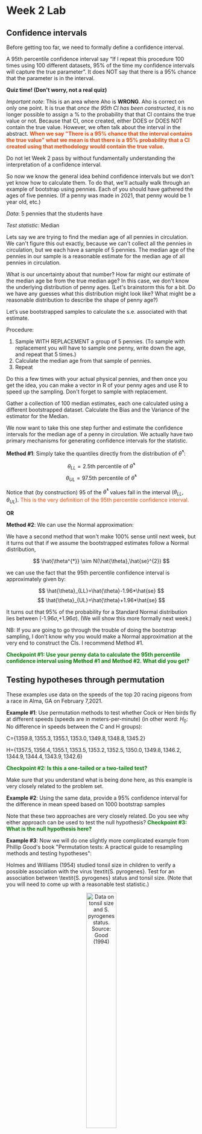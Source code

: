 Week 2 Lab
=============

Confidence intervals
-----------------------

Before getting too far, we need to formally define a confidence interval. 

A 95th percentile confidence interval say “If I repeat this procedure 100 times using 100 different datasets, 95% of the time my confidence intervals will capture the true parameter”. It does NOT say that there is a 95% chance that the parameter is in the interval.

**Quiz time! (Don't worry, not a real quiz)**

*Important note*: This is an area where Aho is **WRONG**. Aho is correct on only one point. It is true that *once the 95th CI has been constructed*, it is no longer possible to assign a $\%$ to the probability that that CI contains the true value or not. Because that CI, once created, either DOES or DOES NOT contain the true value. However, we often talk about the interval in the abstract. **<span style="color: orangered;">When we say "There is a 95$\%$ chance that the interval contains the true value" what we mean is that there is a 95$\%$ probability that a CI created using that methodology would contain the true value.</span>**

Do not let Week 2 pass by without fundamentally understanding the interpretation of a confidence interval. 

So now we know the general idea behind confidence intervals but we don't yet know how to calculate them. To do that, we'll actually walk through an example of bootstrap using pennies. Each of you should have gathered the ages of five pennies. (If a penny was made in 2021, that penny would be 1 year old, etc.)

*Data*: 5 pennies that the students have

*Test statistic*: Median

Lets say we are trying to find the median age of all pennies in circulation. We can't figure this out exactly, because we can't collect all the pennies in circulation, but we each have a sample of 5 pennies. The median age of the pennies in our sample is a reasonable estimate for the median age of all pennies in circulation. 

What is our uncertainty about that number? How far might our estimate of the median age be from the true median age? In this case, we don't know the underlying distribution of penny ages. (Let's brainstorm this for a bit. Do we have any guesses what this distribution might look like? What might be a reasonable distribution to describe the shape of penny age?) 

Let’s use bootstrapped samples to calculate the s.e. associated with that estimate.

Procedure: 
1. Sample WITH REPLACEMENT a group of 5 pennies. (To sample with replacement you will have to sample one penny, write down the age, and repeat that 5 times.)
2. Calculate the median age from that sample of pennies.
3. Repeat

Do this a few times with your actual physical pennies, and then once you get the idea, you can make a vector in R of your penny ages and use R to speed up the sampling. Don't forget to sample with replacement.

Gather a collection of 100 median estimates, each one calculated using a different bootstrapped dataset. Calculate the Bias and the Variance of the estimator for the Median.

We now want to take this one step further and estimate the confidence intervals for the median age of a penny in circulation. We actually have two primary mechanisms for generating confidence intervals for the statistic.

**Method #1**: Simply take the quantiles directly from the distribution of $\hat{\theta}^{*}$:

$$
\theta_{LL} = \mbox{2.5th percentile of } \hat{\theta}^{*}
$$
$$
\theta_{UL} = \mbox{97.5th percentile of } \hat{\theta}^{*}
$$

Notice that (by construction) 95$%$ of the $\hat{\theta}^{*}$ values fall in the interval $(\theta_{LL},\theta_{UL})$. <span style="color: orangered;">This is the very definition of the 95th percentile confidence interval.</span>

**OR** 

**Method #2**: We can use the Normal approximation:

We have a second method that won't make 100\% sense until next week, but it turns out that if we assume the bootstrapped estimates follow a Normal distribution, 

$$
\hat{\theta^{*}} \sim N(\hat{\theta},\hat{se}^{2})
$$

we can use the fact that the 95th percentile confidence interval is approximately given by:

$$
\hat{\theta}_{LL}=\hat{\theta}-1.96*\hat{se}
$$
$$
\hat{\theta}_{UL}=\hat{\theta}+1.96*\hat{se}
$$

It turns out that 95$\%$ of the probability for a Standard Normal distribution lies between (-1.96$\sigma$,+1.96$\sigma$). (We will show this more formally next week.) 

NB: If you are going to go through the trouble of doing the bootstrap sampling, I don’t know why you would make a Normal approximation at the very end to construct the CIs. I recommend Method #1.

**<span style="color: green;">Checkpoint #1: Use your penny data to calculate the 95th percentile confidence interval using Method #1 and Method #2. What did you get?</span>**

Testing hypotheses through permutation
------------------------------------

These examples use data on the speeds of the top 20 racing pigeons from a race in Alma, GA on February 7,2021. 

**Example #1**: Use permutation methods to test whether Cock or Hen birds fly at different speeds (speeds are in meters-per-minute) (in other word: $H_{0}$: No difference in speeds between the C and H groups):

C=$\{1359.8,1355.3,1355.1,1353.0,1349.8,1348.8,1345.2\}$

H=$\{1357.5,1356.4,1355.1,1353.5,1353.2,1352.5,1350.0,1349.8,1346.2,1344.9,1344.4,1343.9,1342.6\}$

**<span style="color: green;">Checkpoint #2: Is this a one-tailed or a two-tailed test?</span>**

Make sure that you understand what is being done here, as this example is very closely related to the problem set.


**Example #2**: Using the same data, provide a 95% confidence interval for the difference in mean speed based on 1000 bootstrap samples

Note that these two approaches are very closely related. Do you see why either approach can be used to test the null hypothesis? **<span style="color: green;">Checkpoint #3: What is the null hypothesis here?</span>**

**Example #3**: Now we will do one slightly more complicated example from Phillip Good's book "Permutation tests: A practical guide to resampling methods and testing hypotheses":

Holmes and Williams (1954) studied tonsil size in children to verify a possible association with the virus \textit{S. pyrogenes}. Test for an association between \textit{S. pyrogenes} status and tonsil size. (Note that you will need to come up with a reasonable test statistic.)

<div class="figure" style="text-align: center">
<img src="Table2categories.png" alt="Data on tonsil size and S. pyrogenes status. Source: Good (1994)" width="40%" />
<p class="caption">(\#fig:unnamed-chunk-1)Data on tonsil size and S. pyrogenes status. Source: Good (1994)</p>
</div>

Now lets consider the full dataset, where tonsil size is divided into three categories. How would we do the test now? **<span style="color: green;">Checkpoint #4: What is the new test statistic? (There are many options.)</span>** What 'labels' do you permute?

<div class="figure" style="text-align: center">
<img src="Table3categories.png" alt="Fill dataset on tonsil size and S. pyrogenes status. Source: Good (1994)" width="50%" />
<p class="caption">(\#fig:unnamed-chunk-2)Fill dataset on tonsil size and S. pyrogenes status. Source: Good (1994)</p>
</div>

Basics of bootstrap and jackknife
------------------------------------

To get started with bootstrap and jackknife techniques, we start by working through a very simple example. First we simulate some data


```r
x<-seq(0,9,by=1)
```

This will constutute our "data". Let's print the result of sampling with replacement to get a sense for it...


```r
table(sample(x,size=length(x),replace=T))
```

```
## 
## 0 3 4 6 8 9 
## 2 1 2 2 2 1
```

Now we will write a little script to take bootstrap samples and calculate the means of each of these bootstrap samples


```r
xmeans<-vector(length=1000)
for (i in 1:1000)
  {
  xmeans[i]<-mean(sample(x,replace=T))
  }
```

The actual number of bootstrapped samples is arbitrary *at this point* but there are ways of characterizing the precision of the bootstrap (jackknife-after-bootstrap) which might inform the number of bootstrap samples needed. *In practice*, people tend to pick some arbitrary but large number of bootstrap samples because computers are so fast that it is often easy to draw far more samples than are actually needed. When calculation of the statistic is slow (as might be the case if you are using the samples to construct a phylogeny, for example), then you would need to be more concerned with the number of bootstrap samples. 

First, lets just look at a histogram of the bootstrapped means and plot the actual sample mean on the histogram for comparison



```r
hist(xmeans,breaks=30,col="pink")
abline(v=mean(x),lwd=2)
```

<img src="Week-2-lab_files/figure-html/unnamed-chunk-6-1.png" width="672" />

Calculating bias and standard error
-----------------------------------

From these we can calculate the bias and standard deviation for the mean (which is the "statistic"):

$$
\widehat{Bias_{boot}} = \left(\frac{1}{k}\sum^{k}_{i=1}\theta^{*}_{i}\right)-\hat{\theta}
$$


```r
bias.boot<-mean(xmeans)-mean(x)
bias.boot
```

```
## [1] -0.0307
```

```r
hist(xmeans,breaks=30,col="pink")
abline(v=mean(x),lwd=5,col="black")
abline(v=mean(xmeans),lwd=2,col="yellow")
```

<img src="Week-2-lab_files/figure-html/unnamed-chunk-7-1.png" width="672" />

$$
\widehat{s.e._{boot}} = \sqrt{\frac{1}{k-1}\sum^{k}_{i=1}(\theta^{*}_{i}-\bar{\theta^{*}})^{2}}
$$


```r
se.boot<-sd(xmeans)
```

We can find the confidence intervals in two ways:

Method #1: Assume the bootstrap statistics are normally distributed


```r
LL.boot<-mean(xmeans)-1.96*se.boot #where did 1.96 come from?
UL.boot<-mean(xmeans)+1.96*se.boot
LL.boot
```

```
## [1] 2.642883
```

```r
UL.boot
```

```
## [1] 6.295717
```

Method #2: Simply take the quantiles of the bootstrap statistics


```r
quantile(xmeans,c(0.025,0.975))
```

```
##  2.5% 97.5% 
##   2.7   6.2
```

Let's compare this to what we would have gotten if we had used normal distribution theory. First we have to calculate the standard error:


```r
se.normal<-sqrt(var(x)/length(x))
LL.normal<-mean(x)-qt(0.975,length(x)-1)*se.normal
UL.normal<-mean(x)+qt(0.975,length(x)-1)*se.normal
LL.normal
```

```
## [1] 2.334149
```

```r
UL.normal
```

```
## [1] 6.665851
```

In this case, the confidence intervals we got from the normal distribution theory are too wide.

**<span style="color: green;">Checkpoint #6: Does it make sense why the normal distribution theory intervals are too wide?</span>** Because the original were were uniformly distributed, the data has higher variance than would be expected and therefore the standard error is higher than would be expected.

There are two packages that provide functions for bootstrapping, 'boot' and 'boostrap'. We will start by using the 'bootstrap' package, which was originally designed for Efron and Tibshirani's monograph on the bootstrap. 

To test the main functionality of the 'bootstrap' package, we will use the data we already have. The 'bootstrap' function requires the input of a user-defined function to calculate the statistic of interest. Here I will write a function that calculates the mean of the input values.


```r
library(bootstrap)
theta<-function(x)
  {
    mean(x)
  }
results<-bootstrap(x=x,nboot=1000,theta=theta)
results
```

```
## $thetastar
##    [1] 4.9 4.4 3.4 6.2 2.3 4.3 3.8 5.0 5.7 5.3 6.7 4.3 3.8 4.5 6.0 3.4 4.9 3.9
##   [19] 4.8 4.0 4.3 3.1 3.4 4.5 5.1 4.4 3.4 4.0 3.7 5.4 3.3 3.1 4.9 5.4 4.6 3.4
##   [37] 5.3 5.1 3.1 3.4 4.2 4.7 4.6 3.7 5.5 4.2 4.8 4.0 4.8 4.5 3.7 5.3 5.0 5.1
##   [55] 3.9 4.5 3.2 3.7 5.1 2.8 5.2 4.6 3.7 3.6 6.0 4.8 4.3 3.7 3.4 5.0 5.1 5.1
##   [73] 5.1 2.9 5.4 4.9 3.5 6.3 4.3 4.1 3.9 4.3 3.8 3.4 4.8 5.6 5.9 6.2 5.2 4.5
##   [91] 3.3 3.4 4.9 4.9 4.5 5.1 4.0 3.0 3.9 4.8 5.8 4.3 3.6 4.0 3.7 4.9 5.2 5.9
##  [109] 4.3 3.1 5.1 4.1 4.8 4.1 3.9 5.0 5.2 4.1 5.6 5.2 4.4 5.0 4.3 5.1 3.4 4.1
##  [127] 4.5 2.8 4.9 3.6 3.2 4.8 4.4 4.3 5.1 4.0 4.8 3.2 5.4 3.6 5.2 6.1 4.2 4.2
##  [145] 5.2 3.4 3.4 3.7 3.8 3.9 3.6 2.4 4.1 3.4 5.6 5.0 3.8 3.3 3.7 3.8 4.5 3.4
##  [163] 3.7 5.3 4.2 5.5 6.8 4.5 5.4 4.4 5.1 3.6 5.6 5.3 4.6 5.6 4.8 2.9 4.8 4.4
##  [181] 3.8 5.2 4.5 4.4 5.7 4.0 5.2 3.4 4.4 5.6 3.1 4.8 5.8 5.2 4.5 4.4 3.5 3.5
##  [199] 4.2 5.1 4.7 4.9 4.7 4.9 3.3 4.3 4.0 3.3 5.2 3.6 4.8 4.0 4.3 5.9 3.3 4.5
##  [217] 3.2 4.4 4.6 4.0 5.2 4.0 5.0 4.4 2.2 3.4 5.5 3.7 4.7 5.5 3.5 4.0 3.7 4.4
##  [235] 2.6 4.1 4.2 4.1 4.4 5.0 4.1 4.0 5.2 5.0 5.9 4.5 4.2 3.8 5.3 5.0 4.4 4.8
##  [253] 5.8 5.9 3.6 4.4 3.5 4.2 4.4 5.7 5.8 5.7 5.9 4.1 3.6 4.7 5.9 4.9 6.4 5.2
##  [271] 4.0 4.7 5.7 5.2 3.6 4.5 3.1 3.9 3.7 4.5 4.7 4.3 4.7 5.8 3.7 4.3 4.9 4.0
##  [289] 3.3 3.5 4.5 2.7 4.7 4.9 2.4 4.5 6.4 5.4 3.1 6.0 5.0 3.9 4.9 5.4 4.2 6.4
##  [307] 3.6 4.5 4.1 4.8 4.9 3.8 5.3 4.7 4.4 4.1 4.9 5.8 3.8 6.1 4.5 3.3 4.4 5.4
##  [325] 4.6 4.8 5.4 5.4 3.2 4.4 5.9 3.8 4.7 5.1 4.6 3.9 3.7 5.1 4.8 3.8 6.4 4.4
##  [343] 3.7 4.7 4.4 3.8 4.6 4.4 3.8 5.2 5.4 4.9 4.6 6.5 4.6 3.4 5.2 4.8 3.3 3.0
##  [361] 5.3 4.3 2.9 3.5 4.6 5.5 4.2 4.4 5.0 5.0 4.0 5.6 4.6 5.7 4.9 4.0 6.4 5.1
##  [379] 3.8 5.5 4.9 6.6 3.9 6.1 3.6 3.8 4.0 4.2 4.3 4.0 5.1 5.0 4.2 3.2 4.2 4.8
##  [397] 3.5 5.6 3.6 4.3 3.3 5.3 3.7 6.4 4.6 2.9 5.3 3.4 3.7 5.2 4.0 5.5 5.5 3.6
##  [415] 5.6 4.8 4.2 4.9 4.3 5.2 5.3 5.4 4.4 2.6 4.2 4.1 4.0 4.8 4.6 5.0 4.7 5.5
##  [433] 3.8 3.8 3.6 5.9 4.2 3.3 3.0 5.4 2.6 4.1 6.0 5.2 2.8 2.6 5.8 5.3 5.2 4.9
##  [451] 3.6 3.1 4.0 3.3 5.4 5.8 3.4 5.0 4.6 4.8 4.3 5.6 5.4 4.5 3.6 4.0 3.3 3.7
##  [469] 4.0 5.3 4.0 5.2 5.5 3.5 4.2 3.5 5.7 5.0 5.5 3.5 5.3 4.0 4.3 3.9 5.3 4.1
##  [487] 4.8 3.3 5.2 4.8 4.4 4.3 4.9 5.2 5.2 3.9 5.0 4.9 4.5 2.0 4.4 5.6 4.5 4.8
##  [505] 5.4 4.1 5.2 4.8 4.4 3.7 4.0 6.1 5.1 4.6 4.8 3.7 4.4 4.8 4.6 4.2 4.5 2.9
##  [523] 4.2 5.3 4.2 3.8 3.6 5.0 3.1 5.6 6.9 4.3 4.8 4.1 4.3 4.1 2.9 3.0 5.8 5.9
##  [541] 5.4 5.9 5.8 3.0 5.5 3.8 6.2 6.0 5.5 5.4 3.3 4.3 4.5 3.7 3.5 4.6 5.2 4.0
##  [559] 4.8 4.3 4.3 4.7 5.7 6.2 5.0 5.6 4.4 4.5 4.0 4.4 1.8 4.2 4.0 3.3 3.6 5.8
##  [577] 4.2 4.3 4.0 4.8 4.8 5.0 6.4 5.3 3.4 5.1 4.9 4.2 4.0 4.4 4.1 4.6 3.9 4.9
##  [595] 3.0 4.9 5.1 4.9 5.9 4.9 3.6 4.2 3.9 4.3 3.0 5.8 5.1 3.0 2.0 2.9 4.8 5.5
##  [613] 4.9 3.7 5.0 4.5 4.2 5.2 5.9 3.9 3.6 3.5 4.1 3.3 3.5 2.8 4.4 7.0 3.9 4.3
##  [631] 5.5 5.0 4.2 3.3 5.1 3.7 3.5 3.5 4.5 5.1 4.3 5.6 3.4 4.3 5.5 4.5 5.1 4.3
##  [649] 3.3 3.8 3.9 4.9 4.8 4.2 6.3 4.4 5.1 4.9 3.9 2.7 3.6 4.4 3.9 4.2 4.4 2.6
##  [667] 6.4 5.2 5.4 4.6 3.3 4.0 4.1 4.1 3.0 5.8 5.2 3.5 4.8 4.1 4.4 4.9 3.5 4.6
##  [685] 3.6 4.0 4.7 6.2 3.2 6.0 6.6 4.6 4.6 4.6 4.5 3.1 6.8 3.6 5.6 4.1 4.8 4.2
##  [703] 3.8 4.1 4.6 5.3 3.8 4.3 2.9 4.6 3.4 4.7 4.8 4.5 4.1 3.2 5.5 4.8 6.1 4.4
##  [721] 5.0 4.8 5.0 4.1 5.8 3.5 5.5 4.4 4.5 3.9 4.9 4.1 3.4 5.5 5.1 2.6 4.2 5.2
##  [739] 4.4 5.3 4.0 4.3 4.6 5.7 4.4 4.5 5.6 5.3 5.3 5.0 3.1 5.3 4.1 5.1 3.8 4.0
##  [757] 3.3 3.0 3.2 4.3 3.4 4.7 5.7 3.3 2.6 4.9 4.5 5.3 4.9 4.5 4.7 4.8 3.8 4.8
##  [775] 4.1 4.2 3.3 4.8 3.7 4.8 4.0 6.7 5.2 4.1 6.1 3.4 5.2 5.6 3.5 4.7 7.1 4.9
##  [793] 4.2 3.7 4.0 4.6 3.5 4.4 5.4 4.9 3.8 4.1 6.5 5.1 5.1 4.9 4.0 5.8 2.3 5.0
##  [811] 3.8 3.0 4.0 5.2 4.7 3.4 4.2 3.4 5.0 3.8 5.0 5.3 4.5 4.4 5.1 3.8 3.6 4.5
##  [829] 3.6 5.0 6.3 4.5 4.6 4.3 5.1 5.0 4.3 3.3 3.5 4.2 3.5 5.3 4.2 4.9 3.5 6.7
##  [847] 4.2 3.7 4.1 4.4 4.9 3.1 3.4 2.1 4.8 5.7 5.0 4.9 5.1 4.3 3.5 5.0 3.5 4.8
##  [865] 3.3 6.8 5.8 5.2 3.8 4.1 4.2 4.7 3.7 4.6 3.1 4.1 5.4 4.3 3.0 5.7 3.8 4.7
##  [883] 4.9 4.0 4.3 5.7 4.0 4.4 5.9 4.5 4.1 4.0 4.6 3.5 4.3 5.0 7.1 3.8 5.0 4.9
##  [901] 4.4 4.7 4.5 5.4 4.3 5.3 5.3 6.2 3.8 4.9 5.1 3.2 3.6 4.4 5.1 4.5 4.7 3.1
##  [919] 4.5 4.3 4.2 5.6 3.8 4.5 4.4 4.0 3.7 3.9 4.5 3.2 3.4 2.6 3.6 6.3 2.5 3.9
##  [937] 4.7 2.8 3.9 3.8 4.6 3.6 6.0 3.7 4.0 4.1 5.1 4.8 4.1 4.0 3.4 2.8 4.0 3.8
##  [955] 4.9 3.9 5.7 3.8 3.2 3.0 5.3 3.8 4.5 4.1 3.9 4.7 4.3 5.1 5.6 4.3 5.1 5.0
##  [973] 4.7 4.1 2.7 5.2 4.6 5.4 5.6 4.1 5.9 4.4 4.6 4.6 4.4 4.7 6.3 3.8 5.0 2.5
##  [991] 5.0 3.6 4.8 4.0 4.6 4.4 5.5 3.7 5.8 5.7
## 
## $func.thetastar
## NULL
## 
## $jack.boot.val
## NULL
## 
## $jack.boot.se
## NULL
## 
## $call
## bootstrap(x = x, nboot = 1000, theta = theta)
```

```r
quantile(results$thetastar,c(0.025,0.975))
```

```
##  2.5% 97.5% 
##   2.8   6.3
```

Notice that we get exactly what we got last time. This illustrates an important point, which is that the bootstrap functions are often no easier to use than something you could write yourself.

You can also define a function of the bootstrapped statistics (we have been calling this theta) to pull out immediately any summary statistics you are interested in from the bootstrapped thetas.

Here I will write a function that calculates the bias of my estimate of the mean (which is 4.5 [i.e. the mean of the number 0,1,2,3,4,5,6,7,8,9])


```r
bias<-function(x)
  {
  mean(x)-4.5
  }
results<-bootstrap(x=x,nboot=1000,theta=theta,func=bias)
results
```

```
## $thetastar
##    [1] 5.6 4.2 4.1 6.0 5.7 4.9 4.8 4.3 3.2 4.1 5.3 2.5 5.6 5.3 4.3 4.5 3.8 3.7
##   [19] 5.6 3.2 4.2 2.9 4.5 3.6 4.1 3.9 4.2 5.4 3.6 5.5 5.1 5.0 2.9 3.1 5.4 3.3
##   [37] 5.8 4.9 4.5 3.7 4.5 5.0 5.0 5.5 5.3 4.3 6.2 5.1 4.7 5.1 3.6 5.3 5.0 3.7
##   [55] 3.2 4.4 5.4 7.0 3.4 3.1 4.0 5.5 5.8 3.4 3.7 5.4 5.5 1.8 5.7 4.3 5.4 4.1
##   [73] 3.5 4.5 4.9 2.9 5.2 3.5 5.0 5.3 4.7 5.3 3.8 5.4 2.7 5.4 4.3 3.2 4.2 3.5
##   [91] 4.0 4.6 3.3 4.6 5.6 6.1 3.2 6.2 3.4 5.5 5.0 5.2 3.0 3.5 2.9 4.5 3.3 3.7
##  [109] 5.0 4.2 4.6 4.3 4.4 4.6 5.7 4.8 4.2 5.6 3.5 3.9 4.7 5.6 5.2 4.5 4.2 3.3
##  [127] 4.9 4.5 6.2 3.7 2.7 4.0 4.1 5.6 4.7 5.5 5.0 5.0 4.7 6.7 5.6 5.0 3.5 4.1
##  [145] 3.5 4.5 4.8 4.5 3.6 5.7 4.5 4.6 5.0 5.6 4.7 3.1 6.3 4.3 4.7 5.1 4.7 4.4
##  [163] 4.5 5.7 4.7 3.9 5.3 3.8 5.3 3.4 3.8 4.8 4.9 3.1 3.2 3.5 6.7 4.3 4.6 4.3
##  [181] 5.7 3.6 4.1 3.9 3.6 3.9 3.7 4.1 4.9 5.7 5.9 5.1 4.0 4.4 4.2 4.9 4.2 4.8
##  [199] 5.0 4.3 3.7 3.3 3.5 3.1 4.1 5.8 5.7 5.0 3.4 5.1 4.0 3.8 4.9 4.2 4.7 4.8
##  [217] 4.6 4.1 1.8 5.0 4.4 3.9 4.3 2.4 3.3 5.5 3.5 4.7 4.4 4.7 5.0 5.5 3.7 2.3
##  [235] 5.1 4.6 4.0 3.7 2.8 4.4 5.0 5.1 5.5 4.2 5.0 4.6 5.9 5.4 4.5 3.6 3.8 4.5
##  [253] 4.3 3.7 5.0 6.1 4.2 4.3 3.6 4.7 3.3 5.0 4.8 2.1 4.3 4.4 5.9 4.1 2.7 3.8
##  [271] 4.6 5.5 4.5 4.7 4.7 5.0 3.3 3.7 4.5 4.9 3.3 4.3 3.8 5.7 3.7 5.1 5.6 3.9
##  [289] 4.2 4.5 3.6 3.2 4.5 3.8 5.6 3.1 5.1 4.5 5.0 5.5 4.9 3.5 3.9 5.7 4.4 3.3
##  [307] 4.9 5.5 3.0 5.3 4.5 5.1 5.0 4.5 4.7 2.8 5.3 4.2 3.8 4.1 4.4 4.1 4.2 3.0
##  [325] 5.8 5.6 4.5 2.5 3.2 4.0 4.0 3.5 4.0 4.5 3.9 3.4 3.8 4.1 4.4 3.0 4.7 5.4
##  [343] 5.3 5.1 3.9 4.2 5.7 4.3 4.2 5.6 5.9 2.6 4.1 3.7 4.2 4.2 5.3 3.5 4.0 5.7
##  [361] 4.7 4.6 5.9 4.2 5.5 6.1 5.1 4.2 4.8 3.5 5.6 2.7 4.3 5.1 3.6 3.3 5.7 2.8
##  [379] 4.3 4.5 5.7 4.7 4.1 4.3 4.9 4.6 5.9 4.2 4.8 4.7 5.2 5.5 5.9 5.6 4.8 6.4
##  [397] 3.7 4.3 2.5 5.2 5.0 4.0 5.8 3.4 3.2 5.3 4.5 3.0 3.0 4.5 4.7 5.8 6.1 2.6
##  [415] 4.9 2.7 5.3 6.1 4.3 5.7 5.4 4.8 4.5 3.2 2.6 5.7 3.4 4.2 5.3 5.7 4.0 4.9
##  [433] 4.7 4.5 4.1 4.9 3.7 5.2 5.7 4.0 3.1 5.1 4.2 4.2 4.3 4.6 5.0 3.2 5.5 4.0
##  [451] 3.3 3.4 5.0 4.4 4.4 4.5 4.0 4.9 4.7 5.4 3.6 4.5 5.3 4.7 4.0 4.6 5.7 4.8
##  [469] 5.5 5.1 5.1 4.1 4.0 5.3 5.6 4.2 5.4 4.6 4.8 4.4 4.5 4.3 4.2 5.9 4.8 2.7
##  [487] 4.7 5.1 5.2 5.1 4.0 4.4 3.1 2.7 3.9 4.1 5.1 6.5 4.9 2.6 4.7 4.6 3.9 3.9
##  [505] 3.6 3.9 2.6 4.3 3.5 3.3 4.0 3.8 4.8 4.0 2.8 4.3 4.9 5.7 4.6 3.8 5.6 4.0
##  [523] 5.5 6.0 4.1 3.9 3.4 4.9 3.6 4.0 4.7 6.1 4.6 4.1 4.6 5.7 3.6 5.3 6.1 4.1
##  [541] 4.5 4.3 4.1 4.8 3.9 4.0 6.1 4.7 4.4 4.1 4.0 5.7 3.7 3.9 4.9 3.0 4.2 5.2
##  [559] 3.7 4.4 4.5 4.6 4.7 5.6 6.4 4.7 5.2 5.1 4.4 4.1 4.9 6.1 5.2 4.1 2.4 3.4
##  [577] 3.8 4.0 2.9 4.1 4.8 3.8 6.4 4.3 5.0 4.2 4.9 4.9 4.0 2.7 5.1 5.0 4.3 3.9
##  [595] 4.4 4.9 4.8 3.8 5.0 5.1 3.8 3.8 5.2 4.1 5.2 4.2 3.5 4.3 3.9 5.7 4.8 3.5
##  [613] 5.9 4.4 5.6 3.1 6.5 4.3 4.1 3.0 4.4 5.1 3.9 4.4 6.1 2.3 5.0 2.5 6.3 4.4
##  [631] 5.1 5.1 6.1 4.5 5.3 3.8 2.7 2.7 3.3 5.7 4.8 3.9 6.6 3.9 4.0 4.3 4.7 4.8
##  [649] 3.4 3.9 3.1 5.1 5.2 4.9 6.2 3.3 2.3 4.6 5.0 4.1 4.2 3.5 5.2 3.7 3.7 2.6
##  [667] 4.6 3.7 5.1 4.4 4.5 5.1 4.6 2.9 4.4 3.6 3.5 4.4 3.9 4.8 3.7 4.2 4.3 5.1
##  [685] 4.9 5.0 5.4 4.9 4.3 3.9 5.4 5.0 4.4 5.2 4.8 3.8 5.5 2.1 3.7 3.9 4.4 4.7
##  [703] 4.4 6.6 3.6 3.3 5.2 4.0 5.0 5.0 4.5 5.7 4.5 4.6 5.2 4.4 4.3 6.4 5.2 5.2
##  [721] 3.4 4.6 4.8 2.6 4.6 5.2 2.3 5.0 5.6 4.4 2.7 3.6 4.7 4.4 5.0 3.5 3.3 4.5
##  [739] 3.8 4.3 4.4 5.0 4.4 4.5 3.9 5.2 3.6 4.4 2.9 5.1 3.5 2.9 4.2 3.2 3.8 3.9
##  [757] 2.7 3.9 6.5 5.3 5.7 3.9 3.9 7.0 4.8 5.7 4.0 6.3 6.1 3.0 3.5 5.7 4.9 3.1
##  [775] 4.7 4.4 2.8 2.8 5.4 3.3 5.6 5.9 4.0 3.8 4.2 4.4 4.4 4.2 3.3 6.1 3.6 5.6
##  [793] 4.8 3.1 3.1 4.5 5.9 3.7 3.9 4.9 4.6 4.5 5.8 4.8 4.8 4.9 3.2 4.0 6.4 5.1
##  [811] 4.2 4.7 5.1 5.5 4.9 4.7 3.6 3.0 4.1 3.8 5.9 4.1 4.8 5.1 4.9 5.8 4.7 4.3
##  [829] 3.8 5.0 4.4 4.7 4.7 4.0 3.5 5.5 3.9 4.1 6.4 4.6 5.7 4.3 3.2 3.9 2.8 3.0
##  [847] 3.6 4.6 6.7 4.9 4.2 3.2 2.6 5.1 4.4 4.0 5.2 4.1 5.5 4.0 4.0 5.7 4.4 5.6
##  [865] 5.2 5.4 3.1 3.8 5.3 3.3 2.2 5.1 4.6 5.4 5.9 5.7 4.0 3.8 5.6 5.3 4.3 5.9
##  [883] 5.3 3.3 3.5 5.3 3.8 5.4 4.4 6.0 4.8 5.4 3.9 4.9 4.8 5.0 4.2 3.5 5.2 4.7
##  [901] 4.6 4.1 3.9 4.2 2.9 4.2 4.7 2.9 3.4 4.3 4.2 3.9 4.5 4.6 5.3 4.3 4.8 3.5
##  [919] 3.5 5.7 5.0 3.2 5.2 3.8 2.5 4.3 5.6 3.9 4.4 3.3 3.6 5.6 4.9 4.5 4.0 5.2
##  [937] 4.7 4.3 4.3 3.7 3.9 6.0 4.9 4.7 5.6 2.5 5.9 5.4 4.3 5.7 4.4 5.5 4.5 5.9
##  [955] 3.8 4.8 5.1 4.4 4.2 3.2 2.7 5.0 3.1 4.3 4.3 3.0 3.7 3.8 5.8 3.3 4.1 4.1
##  [973] 4.9 3.6 4.8 3.9 5.4 3.7 3.6 5.5 4.5 5.3 3.3 4.6 3.4 5.9 3.5 5.5 3.5 4.7
##  [991] 6.1 4.2 5.0 5.0 3.8 5.0 4.9 3.3 3.4 3.7
## 
## $func.thetastar
## [1] -0.0498
## 
## $jack.boot.val
##  [1]  0.46715116  0.27977528  0.23548387  0.10414201 -0.01107784 -0.09765396
##  [7] -0.18488372 -0.36814621 -0.39864499 -0.59174041
## 
## $jack.boot.se
## [1] 0.9577756
## 
## $call
## bootstrap(x = x, nboot = 1000, theta = theta, func = bias)
```

Compare this to 'bias.boot' (our result from above). Why might it not be the same? Try running the same section of code several times. See how the value of the bias ($func.thetastar) jumps around? We should not be surprised by this because we can look at the jackknife-after-bootstrap estimate of the standard error of the function (in this case, that function is the bias) and we can see that it is not so small that we wouldn't expect some variation in these values.

Remember, everything we have discussed today are estimates. The statistic as applied to your data will change with new data, as will the standard error, the confidence intervals - everything! All of these values have sampling distributions and are subject to change if you repeated the procedure with new data.

Note that we can calculate any function of $\theta^{*}$. A simple example would be the 72nd percentile:


```r
perc72<-function(x)
  {
  quantile(x,probs=c(0.72))
  }
results<-bootstrap(x=x,nboot=1000,theta=theta,func=perc72)
results
```

```
## $thetastar
##    [1] 5.2 4.1 4.9 4.0 5.0 5.2 5.1 4.1 2.8 4.7 5.6 3.6 5.1 3.7 5.8 4.8 4.2 4.1
##   [19] 5.0 5.7 4.9 3.2 4.2 5.1 5.2 2.8 4.1 3.5 3.3 3.7 5.1 2.8 4.1 2.9 3.8 5.5
##   [37] 5.1 4.6 3.9 5.2 4.9 3.3 4.8 4.5 3.8 5.3 5.3 4.5 2.5 6.1 5.3 4.3 5.1 4.2
##   [55] 4.4 3.9 3.3 3.3 4.4 2.6 4.6 3.9 4.5 2.6 5.1 5.8 6.4 2.2 3.8 4.7 3.2 3.5
##   [73] 5.9 5.1 3.4 4.2 5.6 5.4 3.5 5.9 4.7 4.0 4.1 3.6 5.7 4.2 4.5 3.4 4.6 4.1
##   [91] 2.9 4.1 3.6 4.4 5.5 6.1 5.5 6.0 4.3 4.4 5.2 6.0 4.4 3.8 5.3 2.6 4.7 4.1
##  [109] 4.3 3.9 3.0 3.8 5.1 5.4 3.9 4.6 5.4 3.8 3.7 3.9 5.9 4.1 4.6 3.9 3.6 4.2
##  [127] 4.6 4.3 4.5 2.7 4.4 4.8 5.9 2.8 3.9 4.2 3.3 2.8 3.7 5.9 4.5 4.7 5.2 2.4
##  [145] 5.0 4.3 4.6 2.3 6.1 3.7 5.1 4.3 4.2 4.9 4.3 4.8 3.9 4.2 3.3 5.8 3.9 4.7
##  [163] 5.5 5.3 5.2 5.3 4.2 5.3 4.8 6.2 4.6 5.5 2.8 5.5 3.0 3.5 5.1 4.7 5.1 6.0
##  [181] 5.4 3.4 5.4 5.1 5.2 5.4 3.4 5.2 3.9 3.8 5.1 4.3 4.0 4.6 4.2 4.7 4.2 5.5
##  [199] 5.4 5.4 3.3 3.1 3.7 3.3 4.6 3.4 4.0 4.8 5.1 4.7 4.0 3.8 4.1 4.3 3.6 4.3
##  [217] 5.1 5.9 4.9 6.7 4.7 6.9 4.8 4.4 4.9 3.9 2.7 3.8 4.2 4.1 2.4 5.1 4.5 3.3
##  [235] 3.7 4.0 5.7 4.1 4.9 3.3 2.8 6.1 4.8 3.2 6.0 3.4 5.6 5.4 2.3 5.5 4.1 6.1
##  [253] 4.5 5.7 4.7 4.2 4.5 4.8 4.1 2.4 2.6 3.8 4.8 5.7 4.4 4.5 5.1 4.0 6.7 5.4
##  [271] 3.3 4.9 4.8 4.6 4.8 4.5 3.2 3.0 4.3 3.1 3.5 3.1 4.8 4.3 3.2 4.6 4.4 5.1
##  [289] 5.2 2.0 5.1 4.2 4.1 5.1 5.5 4.9 4.5 3.7 5.1 3.1 3.7 5.2 4.9 4.3 4.3 3.7
##  [307] 4.4 4.2 4.5 4.1 4.3 4.6 5.2 3.0 4.6 4.1 6.0 6.2 4.1 4.9 4.9 4.8 6.4 4.5
##  [325] 5.1 5.0 3.8 4.4 4.3 3.5 4.3 3.5 5.3 4.9 4.8 6.6 6.0 4.1 4.2 5.1 3.9 4.4
##  [343] 6.3 3.4 3.0 4.0 4.7 4.0 5.7 6.6 4.3 4.7 4.4 3.0 5.1 4.5 3.8 5.0 4.3 4.3
##  [361] 4.9 3.4 5.2 3.1 3.7 4.3 4.3 3.4 4.8 3.2 5.5 6.2 5.8 4.2 4.1 3.3 3.9 4.0
##  [379] 6.2 4.6 4.4 4.3 3.7 5.7 6.2 5.6 3.7 5.1 3.8 4.9 3.9 5.6 4.1 4.4 5.2 4.0
##  [397] 4.4 4.5 3.8 5.3 4.7 3.1 4.1 4.8 5.5 5.4 4.8 4.6 4.1 4.8 4.0 3.2 4.5 4.6
##  [415] 3.8 4.9 4.7 6.8 3.7 4.0 3.4 3.6 4.0 6.4 4.8 2.7 4.5 5.7 3.3 4.1 3.6 4.8
##  [433] 5.1 4.5 3.1 3.2 4.7 4.6 4.0 3.5 4.7 4.1 4.5 5.1 4.3 4.2 3.9 3.1 3.7 4.9
##  [451] 6.2 5.4 4.1 5.5 3.1 4.2 4.8 4.5 3.6 3.7 5.4 3.3 4.4 4.5 3.9 5.2 5.3 3.8
##  [469] 3.7 3.0 4.3 4.6 4.7 4.0 5.7 4.5 3.4 4.4 3.3 4.9 5.4 5.4 2.8 4.9 4.6 5.6
##  [487] 4.9 5.0 3.3 4.6 3.9 5.7 4.2 5.5 4.2 3.1 5.0 3.3 5.0 4.5 4.1 4.4 6.4 5.4
##  [505] 5.5 3.5 3.8 5.2 5.7 4.9 3.5 3.6 4.9 5.2 4.8 4.3 2.4 5.9 4.2 4.8 5.0 6.6
##  [523] 2.9 3.1 2.7 4.9 4.0 5.5 5.8 6.3 4.6 5.9 3.2 3.4 3.8 4.2 4.5 2.5 3.9 3.9
##  [541] 4.2 4.5 5.0 4.1 5.6 4.9 4.8 4.3 5.0 4.4 5.4 3.6 5.7 3.3 4.9 3.5 5.8 5.6
##  [559] 5.5 4.0 3.8 6.7 3.8 4.8 6.0 3.7 3.3 5.4 5.0 3.9 3.8 4.8 3.3 5.2 5.1 4.2
##  [577] 4.5 5.1 5.5 4.6 4.2 4.6 6.3 5.1 3.9 4.5 3.2 5.9 4.6 4.1 5.7 2.2 4.2 5.5
##  [595] 6.3 3.4 3.7 4.5 4.2 5.0 4.3 3.8 4.2 4.5 2.9 4.8 5.9 4.2 3.1 7.3 2.8 4.1
##  [613] 5.7 4.2 4.1 5.5 4.8 6.0 4.7 4.9 5.4 5.2 3.3 3.7 4.6 3.7 5.5 4.2 4.6 4.0
##  [631] 5.7 4.4 4.0 4.5 3.9 3.2 4.4 3.7 4.6 4.7 4.6 4.4 4.5 6.2 4.8 3.0 5.2 4.3
##  [649] 4.7 4.1 5.0 4.8 4.9 3.9 4.3 4.2 4.3 6.6 5.5 4.6 4.9 5.0 3.5 5.7 5.0 5.4
##  [667] 6.3 3.7 3.9 5.8 4.1 6.4 5.8 6.0 5.1 4.2 5.9 4.5 5.0 5.5 5.1 5.8 3.5 4.0
##  [685] 5.5 4.5 5.1 4.0 4.3 4.4 4.7 4.5 5.5 3.3 6.1 4.3 4.3 3.5 4.1 4.9 6.4 5.1
##  [703] 3.8 4.8 3.3 6.2 3.1 3.4 3.9 5.7 5.0 4.6 4.6 5.9 3.9 4.2 4.4 6.3 4.7 5.2
##  [721] 5.4 4.0 4.9 5.0 3.8 2.0 4.6 4.5 2.7 3.3 4.6 4.1 4.6 4.4 4.6 2.5 4.4 4.8
##  [739] 4.6 3.8 5.6 3.1 3.0 5.2 4.4 5.5 6.0 3.8 5.0 4.4 4.0 4.3 5.6 2.9 4.3 3.7
##  [757] 3.8 5.3 6.0 3.9 4.7 5.3 6.8 3.0 5.0 3.7 2.7 4.5 4.1 4.9 3.1 5.5 5.1 3.8
##  [775] 3.7 5.3 5.2 4.8 6.4 5.4 3.9 4.9 3.6 4.9 5.1 2.6 4.7 5.7 4.4 5.0 4.4 3.6
##  [793] 3.1 4.8 4.2 4.2 3.9 4.2 3.8 4.1 4.2 4.4 4.6 4.3 4.2 2.4 3.1 4.6 4.5 5.2
##  [811] 4.3 4.0 5.1 3.4 4.6 5.1 5.4 5.7 5.5 5.6 3.7 4.8 3.7 3.2 3.7 4.5 3.0 4.7
##  [829] 3.9 5.2 5.1 3.5 3.7 5.6 5.3 5.4 4.5 5.4 4.2 4.4 3.2 4.4 4.7 4.2 3.1 5.1
##  [847] 5.7 5.1 6.5 4.5 3.3 4.6 2.6 4.7 4.5 1.6 3.9 5.6 3.5 5.1 4.3 5.6 2.8 5.2
##  [865] 4.8 3.8 3.9 3.0 5.8 5.9 5.6 6.4 4.8 4.2 3.0 4.1 3.8 4.6 4.2 6.1 5.5 3.0
##  [883] 6.4 3.7 3.9 5.5 4.1 2.0 6.0 4.1 5.0 3.1 5.8 5.9 3.3 3.1 3.6 6.1 4.8 3.5
##  [901] 2.9 5.3 4.7 5.0 4.4 4.9 3.7 2.4 4.5 5.3 5.5 2.8 5.8 4.6 4.1 4.4 5.3 5.1
##  [919] 5.7 2.8 4.3 4.4 3.4 4.6 2.7 4.7 5.2 4.1 4.4 4.7 4.9 2.5 3.8 4.5 4.2 6.2
##  [937] 4.5 4.8 3.4 3.6 5.3 5.6 5.8 5.3 4.0 4.5 4.0 3.4 4.0 4.7 5.0 4.2 4.9 2.8
##  [955] 3.8 3.3 5.1 4.1 3.4 5.5 4.8 5.5 5.3 5.3 4.4 3.2 5.2 3.5 4.2 5.2 3.9 5.8
##  [973] 4.0 2.7 6.3 3.6 4.5 6.0 5.8 2.5 3.5 3.6 5.5 4.5 5.2 3.0 5.3 3.1 4.5 4.5
##  [991] 5.6 5.1 5.4 3.3 4.4 5.8 3.8 4.8 5.0 3.1
## 
## $func.thetastar
## 72% 
## 5.1 
## 
## $jack.boot.val
##  [1] 5.5 5.4 5.4 5.3 5.1 4.9 4.9 4.7 4.6 4.4
## 
## $jack.boot.se
## [1] 1.08
## 
## $call
## bootstrap(x = x, nboot = 1000, theta = theta, func = perc72)
```

On Tuesday we went over an example in which we bootstrapped the correlation coefficient between LSAT scores and GPA. To do that, we sampled pairs of (LSAT,GPA) data with replacement. Here is a little script that would do something like that using (X,Y) data that are independently drawn from the normal distribution


```r
xdata<-matrix(rnorm(30),ncol=2)
```

Everyone's data is going to be different. With such a small sample size, it would be easy to get a positive or negative correlation by random change, but on average across everyone's datasets, there should be zero correlation because the two columns are drawn independently.


```r
n<-15
theta<-function(x,xdata)
  {
  cor(xdata[x,1],xdata[x,2])
  }
results<-bootstrap(x=1:n,nboot=50,theta=theta,xdata=xdata) 
#NB: xdata is passed to the theta function, not needed for bootstrap function itself
```

Notice the parameters that get passed to the 'bootstrap' function are: (1) the indexes which will be sampled with replacement. This is different that the raw data but the end result is the same because both the indices and the raw data get passed to the function 'theta' (2) the number of bootrapped samples (in this case 50) (3) the function to calculate the statistic (4) the raw data.

Lets look at a histogram of the bootstrapped statistics $\theta^{*}$ and draw a vertical line for the statistic as applied to the original data.


```r
hist(results$thetastar,breaks=30,col="pink")
abline(v=cor(xdata[,1],xdata[,2]),lwd=2)
```

<img src="Week-2-lab_files/figure-html/unnamed-chunk-17-1.png" width="672" />

Parametric bootstrap
---------------------

Let's do one quick example of a parametric bootstrap. We haven't introduced distributions yet (except for the Gaussian, or Normal, distribution, which is the most familiar), so lets spend a few minutes exploring the Gamma distribution, just so we have it to work with for testing out parametric bootstrap. All we need to know is that the Gamma distribution is a continuous, non-negative distribution that takes two parameters, which we call "shape" and "rate". Lets plot a few examples just to see what a Gamma distribution looks like. (Note that the Gamma distribution can be parameterized by "shape" and "rate" OR by "shape" and "scale", where "scale" is just 1/"rate". R will allow you to use either (shape,rate) or (shape,scale) as long as you specify which you are providing.

<img src="Week-2-lab_files/figure-html/unnamed-chunk-18-1.png" width="672" />


Let's generate some fairly sparse data from a Gamma distribution


```r
original.data<-rgamma(10,3,5)
```

and calculate the skew of the data using the R function 'skewness' from the 'moments' package. 


```r
library(moments)
theta<-skewness(original.data)
head(theta)
```

```
## [1] 0.4515997
```

What is skew? Skew describes how assymetric a distribution is. A distribution with a positive skew is a distribution that is "slumped over" to the right, with a right tail that is longer than the left tail. Alternatively, a distribution with negative skew has a longer left tail. Here we are just using it for illustration, as a property of a distribution that you may want to estimate using your data.

Lets use 'fitdistr' to fit a gamma distribution to these data. This function is an extremely handy function that takes in your data, the name of the distribution you are fitting, and some starting values (for the estimation optimizer under the hood), and it will return the parameter values (and their standard errors). We will learn in a couple weeks how R is doing this, but for now we will just use it out of the box. (Because we generated the data, we happen to know that the data are gamma distributed. In general we wouldn't know that, and we will see in a second that our assumption about the shape of the data really does make a difference.)


```r
library(MASS)
fit<-fitdistr(original.data,dgamma,list(shape=1,rate=1))
```

```
## Warning in densfun(x, parm[1], parm[2], ...): NaNs produced
```

```r
# fit<-fitdistr(original.data,"gamma")
# The second version would also work.
fit
```

```
##      shape       rate   
##    5.895624   12.835881 
##  ( 2.565473) ( 5.830318)
```

Now lets sample with replacement from this new distribution and calculate the skewness at each step:


```r
results<-c()
for (i in 1:1000)
  {
  x.star<-rgamma(length(original.data),shape=fit$estimate[1],rate=fit$estimate[2])
  results<-c(results,skewness(x.star))
  }
head(results)
```

```
## [1] 0.8649799 0.3654621 0.7761127 0.6160971 0.8188522 0.1158060
```

```r
hist(results,breaks=30,col="pink",ylim=c(0,1),freq=F)
```

<img src="Week-2-lab_files/figure-html/unnamed-chunk-22-1.png" width="672" />

Now we have the bootstrap distribution for skewness (the $\theta^{*}$ s), we can compare that to the equivalent non-parametric bootstrap:


```r
results2<-bootstrap(x=original.data,nboot=1000,theta=skewness)
results2
```

```
## $thetastar
##    [1] -0.016565192 -0.123138237  0.083047912  0.795301765  0.807803234
##    [6]  0.801127576  0.461712819  0.584663900  0.506984140  0.186569693
##   [11]  0.782451853 -0.256945351  0.161355727  0.080875514  0.884788667
##   [16]  0.831934365 -0.478510783 -0.331567816  0.265820712  0.528138940
##   [21] -0.205920171 -0.055340509 -0.050925587  1.188543830 -0.069877623
##   [26]  0.713601580  0.456148582  0.648276379 -0.816419500  0.108283248
##   [31]  1.103900764  0.315299272  0.373135358  0.133511692  0.910699692
##   [36] -0.039188587  0.680398155  0.632698419  0.587582406  0.413260483
##   [41]  0.030392599  1.179551138  0.529408367  0.467805414  0.900757246
##   [46]  0.006783036  0.286237105  1.262084768 -0.045920973  0.987917936
##   [51]  0.650927383  0.805267504  0.262523465  0.484299837  0.522614937
##   [56] -0.159220993  0.812162387  0.135204198 -0.019542642  1.538745879
##   [61]  0.120531233  0.867338386  0.090752694  1.877468359  0.415002007
##   [66] -0.531522783  0.356402570  0.356370802  0.748555610  0.459633732
##   [71]  0.029953803 -0.059959479 -0.151823181  0.838327492  0.464811703
##   [76] -0.340795264  0.314409210  0.255015768 -0.030394257  0.119688166
##   [81]  0.429640395  0.167695267  0.808436485  0.010004591  0.372956539
##   [86]  0.706608398  0.516626298  0.508933211  0.387859650  0.381074273
##   [91]  0.408013384  0.641246169  0.808650981 -0.174822050  0.852719248
##   [96] -0.399822446 -0.269693896 -1.002564756  1.010579901  0.351164260
##  [101]  0.342087174 -0.002722279  0.211142392  0.437593639  0.929530358
##  [106] -0.257858967  0.649617200 -0.056573278  1.242565773 -0.349471061
##  [111] -0.005315343  0.200290314  0.611653397  0.099977676  0.194832433
##  [116]  0.598046680  1.021175668  0.173881614 -0.077066759  0.270559684
##  [121]  0.072662030  0.691927078  0.240582530  0.381133649  0.692838513
##  [126]  1.000541252  0.351387896  0.846177665  0.899276670  0.132268700
##  [131] -0.490917775 -0.153793087  0.522389717 -0.153754365  1.892190278
##  [136]  1.118310293  0.431975597  0.705080709  0.349112548  0.383478464
##  [141]  0.733763254  0.391943822  0.041195586  0.319652366  0.638032008
##  [146]  0.261857660  0.358841741  0.263669891  0.848934218  1.338166754
##  [151] -0.035671789  0.290526169 -0.059886580 -0.084691980  0.664703472
##  [156]  0.907633238  0.608631327  0.107834450  0.129242089  0.537306184
##  [161]  0.333756877  0.754639850  0.981857699  0.946035210  0.563945546
##  [166]  1.177127596  0.537630357  0.379067447  0.576077822  0.433705039
##  [171]  0.330281469 -0.154037253  0.824435299  0.314409210  0.324479910
##  [176]  0.345477730  0.335578776  0.630557668  0.521295482  0.229926773
##  [181]  0.973011796  0.133995595  1.258113722 -0.679713636  0.234943935
##  [186]  0.438573659 -0.222588057 -0.147480924  0.835060148  0.208253292
##  [191]  0.229569058  0.163825480  1.055684432 -0.107223890  0.215634937
##  [196]  0.356734612  0.661378786  0.695420029 -0.408831058 -0.467787317
##  [201]  0.431238836  0.439783849  1.294885288  0.148964199 -0.697297706
##  [206] -0.623618142 -0.049664886  0.729479175  0.665233867  0.561319002
##  [211]  0.975913652  0.206921667  0.204124582  0.678415629 -0.122175309
##  [216]  0.371471255  0.122487567 -0.139911910 -0.220175916  0.882034046
##  [221]  0.667704108  1.229177433  1.039329074  0.197217078 -0.083900529
##  [226]  1.419298142  0.616846375  0.296588543  0.767196009  0.727663020
##  [231]  0.024038859  0.177970838  0.853454785 -0.207065999  0.350288810
##  [236]  0.189166502 -0.056679667  1.169248913  1.430394340  0.142973839
##  [241]  0.495063865 -0.331567816 -0.465190865  0.814839979 -0.602457102
##  [246]  0.606378895  0.626589677  0.787358911  0.140629124  0.046253270
##  [251]  0.032602097 -0.218784014  0.350692715  0.808436485  0.508619537
##  [256]  0.158487165  0.750076250  0.209751231  0.749804637  0.280489838
##  [261]  0.322759898  0.150071682  1.078342369  0.708028344  0.180220917
##  [266]  0.036554077  0.413577988  0.040048068  0.762336585 -0.628344105
##  [271]  0.660806932  0.870627697  0.476661923  1.014577559  0.942447525
##  [276]  0.735640981  0.097931422  0.750277326 -0.003047512  0.136188790
##  [281]  0.670892713  0.260829181  0.227205708  0.206477504 -0.132616475
##  [286]  0.280729522  0.417184450  0.610044691  0.980416197 -0.132685325
##  [291]  1.200715994  0.482531126  1.052134441 -0.187851317  0.038299104
##  [296] -0.207287042  0.601033842  0.563771897  0.701511055 -0.726014142
##  [301]  0.682816100  0.207922752  0.850908782 -0.475136811  0.778445249
##  [306]  0.586344148 -0.062541313 -0.055889107  0.272142556  1.179830641
##  [311]  0.724771051  0.378191967 -0.042194963  0.347306008  0.052004045
##  [316]  0.075152287  0.450100975  0.028519095  0.385401658  0.022397474
##  [321] -0.054022077  0.092888653  0.512587000  0.264344103  0.567082432
##  [326]  0.215040321  0.990773436  0.520550504  0.030802270  1.557385990
##  [331]  0.965252719  0.337000662  0.317194152  0.539330314 -0.088906677
##  [336]  0.289044723  0.029688317  0.837752933  0.423462424 -0.194359916
##  [341]  1.056021720  0.314105395 -0.018290438  0.068453400  1.133866386
##  [346]  0.349065855  0.340547793  0.460568945  0.092704204  0.335973042
##  [351]  0.097882933  0.559220343  0.242060425  0.508131994 -0.069474554
##  [356] -0.403766561 -0.166568451 -0.415152284  0.050999923 -0.033589344
##  [361]  0.388880263  0.797808452  0.785682741  0.138704829  0.061108355
##  [366] -0.637311557 -0.603288451 -0.046049653  0.572643272  0.273595916
##  [371]  0.758869099  0.096606730  0.585922584 -0.004835491  0.132884862
##  [376]  0.663427498  0.388023074  0.406169071  0.670454479  0.568680979
##  [381]  0.757454415  0.701532561  0.421213998 -0.143221859  0.542679800
##  [386]  0.885913848 -0.728792149  0.164583186  0.774506281  0.296482322
##  [391] -0.601815727  0.685532069  1.130193955  1.072352135  0.082014015
##  [396]  0.586462506  0.474302155  0.166100663  0.261140658  0.662924743
##  [401]  0.647298841 -0.001375351  0.954279103 -0.628553235  0.842776361
##  [406]  0.264822312  0.747851991  0.751655749  0.971171842 -0.441915023
##  [411]  0.126630513  0.504728297  0.544838655  0.226394350  0.255283489
##  [416]  0.096023044  0.140058898  1.517642553  0.045689665 -0.220023250
##  [421]  0.610498129  0.534241779  0.366390875  0.727109002  0.052812423
##  [426]  0.053150902  0.836626069  0.741089135  0.097045636  0.504170470
##  [431]  0.943291807  0.498023537  0.262695711  0.174313827  0.488570202
##  [436]  1.961365279  0.259232363  0.144581219  0.778577211  0.266219195
##  [441]  0.384544832  0.124335087 -0.059462860  0.098688012  0.442675261
##  [446]  0.485536582  0.682544389  0.362939726  1.028346999 -0.102963099
##  [451]  0.437316530  0.603709985  0.203065183  0.071081753  0.283793358
##  [456] -0.067101405  0.214293940  0.067463476 -0.483379040  0.337597501
##  [461]  1.006400011  0.005356697  0.258100221 -0.074875653  0.321876021
##  [466]  0.696115314  0.092450726 -0.436372618  0.802660604  0.093377969
##  [471]  0.981616634  0.409354485 -0.197062724 -0.015351847  0.443287272
##  [476]  0.378492208  0.721781902  0.196060579  1.127344696  0.456118396
##  [481]  0.623515608  0.357163785 -0.327709295 -0.582290671  0.251329340
##  [486]  0.306957417  0.836927746  0.937512191 -0.261788237 -0.511361237
##  [491]  0.421078644  1.078716594  0.027794123  0.508201110 -0.190408426
##  [496]  0.363174813 -0.274947279  0.155799867  0.306683929  0.185029954
##  [501]  0.592549017  0.598346495 -0.269371316  0.417853912  0.004737945
##  [506]  0.323241318  0.551671888  0.169224913  0.234255555  0.398760554
##  [511]  0.181312228 -0.118858617  0.393010197 -0.236916973  0.542585600
##  [516]  0.254606832 -0.716150468  0.420414301  0.891422001 -0.277907530
##  [521]  0.478620617  0.572443008  0.203290186  0.881381085 -0.261026917
##  [526]  0.631740887  0.902030035  0.874415335 -0.121175709 -0.300609958
##  [531]  0.004633622  0.789372847 -0.024267676  1.242250068  0.112539100
##  [536]  0.960465502  1.225688519  0.480544485  0.091435425  1.193200806
##  [541]  0.986732166 -0.173909579  1.156418428  0.347005527 -0.176047048
##  [546] -0.064616847  0.692996001  0.105193951 -0.182740625  0.146950929
##  [551]  0.318704654  0.583279749  0.466838870  0.432517547  0.184808268
##  [556]  0.683479679  0.449066593  1.018226395 -0.092663997  0.328637395
##  [561] -0.164139507  0.349065855  1.040884212  0.344726249  0.155831391
##  [566]  0.548644704  0.558088655  0.174392126  0.163374309  0.869000651
##  [571]  0.917100048  0.713471472  0.134936006 -0.011300701 -0.135595813
##  [576]  0.194428519  0.589585372  0.051027715  0.593736349  1.031416389
##  [581]  0.896556054  0.354542581  0.893896620  0.117033276  1.042764923
##  [586]  0.456298350  0.483835974  0.656333828  0.734446902 -0.342972383
##  [591] -0.291630049  0.762418951 -0.133301735  0.366101676  0.496036541
##  [596] -0.166452642  0.854226283  0.178079628  1.082688704  0.324899112
##  [601] -0.047339400  0.079811026  0.406385943 -0.264271561  0.143048775
##  [606]  0.695529289  0.688570187 -0.217923310 -0.419361413 -0.134636367
##  [611]  0.668250053 -0.222605153 -0.271379889 -0.054630316 -0.290902150
##  [616]  0.889530130  0.696961371  0.107026257  0.204304658  0.561815823
##  [621]  0.451599664  0.116776898  0.499275447  1.102861559  0.980416197
##  [626]  1.228020031  0.424282199  0.180262766  0.736731567  0.513988669
##  [631]  0.154093432  0.369118506  0.088547080  0.186312619  0.379914088
##  [636] -0.140058887  0.544998426 -0.160838081  0.426455965  0.480600490
##  [641]  1.316394253  0.690788463  0.643272948  0.278886582  1.576342592
##  [646] -0.321798526  0.411776598  0.108193067  0.904228108  1.132232094
##  [651]  0.855190993  0.809328876 -0.783118441 -0.376859416  0.174394690
##  [656]  0.202625984  0.537508827  0.668899735  1.987396730 -0.397531915
##  [661]  0.111197226  1.364823944  0.326558439  1.127105387 -0.074969456
##  [666]  0.168014099 -0.048488751  0.959550051  0.756685559 -0.163975909
##  [671]  0.218632830  0.521517084 -0.217332280  1.118117873  0.868674265
##  [676]  0.352214265  0.887008933 -0.078379022  0.567206648 -0.138005332
##  [681]  0.981615446  0.780176596  0.491549507  1.025929160 -0.298844893
##  [686]  0.967902795  1.144734936  0.029271590  0.501435333  0.619084546
##  [691]  0.258592648  1.000727662  0.257931288  0.498427750  0.256072833
##  [696]  0.178079628  0.667734781  0.276554616 -0.337372742 -0.154336289
##  [701]  0.041363596  0.057139119  0.794674065  0.402517039  0.589259412
##  [706]  0.676124152  1.021528520  0.705006606  0.238492165 -0.294840956
##  [711]  0.050957608 -0.047039618  0.560189359 -0.017140508  0.694210265
##  [716]  0.631244079  0.214801726  0.129361641 -0.300891442 -0.209505846
##  [721]  0.744685351  0.327398870  0.220153804 -0.436117414  0.483011113
##  [726]  0.354384848  0.057334855 -0.421538026 -0.311032927  0.575638745
##  [731]  0.322390508  0.811254733 -0.250709899  0.236093990 -0.431136968
##  [736]  0.261336185  0.757187821  0.670454479 -0.349146381  0.556378909
##  [741]  0.212301561  0.983111781  0.453310489  0.257212646  0.464893847
##  [746] -0.088611876  0.102734373  0.057496340  1.727466216  0.822613851
##  [751]  0.540825093  0.490367027  0.543022922  0.597833905  0.379164006
##  [756]  0.532395420 -0.202961924  0.744548351  1.178083883  0.149188249
##  [761]  0.338264951  0.232431236  0.728645618  0.853086328  1.155088963
##  [766]  0.556099459  0.041620036  0.624298898  0.142794640  0.627806520
##  [771]  0.618418907  0.738694113 -0.379558769  0.105032659  0.905646381
##  [776]  0.460894939 -0.430167033  1.459725920  0.422801344  1.033853157
##  [781]  0.012171028  1.030597864  0.829422173  0.106367164  0.461272940
##  [786]  1.052706372  0.638886219  0.421992107  0.484299837 -0.159050619
##  [791]  0.543160619  0.482531126  0.525285686 -0.269131841  0.441363774
##  [796]  0.265189369  0.641061462  0.808925156  1.020259390 -0.095109439
##  [801]  0.618882652  1.024103761 -0.093263418  0.952371566 -0.355202505
##  [806] -0.106424923  0.600622917  0.086618740 -0.109472076  0.463981570
##  [811]  0.074189871  0.374938927 -0.342108759  0.887955701  0.129450100
##  [816] -0.057735017 -0.045379707  0.517072954  0.224486835  0.480155150
##  [821]  0.431246092  0.409494166  0.267685347 -0.227015625  0.972621168
##  [826]  0.534290881  0.228742390  0.358116488 -0.525829692  0.394549489
##  [831]  0.112700120  0.500383787  0.547589672  0.499206636  0.556032695
##  [836]  0.335877613  1.039473700 -0.558156564 -0.353132323  1.331196881
##  [841]  0.140886107  0.839350978  0.684024136  0.268185229  0.981616634
##  [846]  0.507235532  0.329255246  0.123876197 -0.352191668  0.092208634
##  [851] -0.058680764  1.018779126  0.797763413  0.551987456  0.558358391
##  [856] -0.329131457  0.564781902  0.398551695 -0.223631634  0.914002449
##  [861]  0.660806932  0.456118396  0.480029269  0.205401240 -0.140612950
##  [866]  0.534338149  1.443453314  0.389927202  0.279417594  0.629971961
##  [871]  0.100724612  0.258735683  0.244916528  0.909155159  0.643109866
##  [876] -0.240538512  0.547094230  0.641373423  0.987780765  0.252335225
##  [881]  0.241960115  0.291718024  0.308392874  1.336250679  0.136696488
##  [886] -0.437735996  0.156465483  0.341320002  0.265579304  0.194832433
##  [891] -0.238149291 -0.027275487  0.359595398 -0.422862633  0.766899170
##  [896] -0.352568912  0.996143667 -0.416843059 -0.614698630  0.847699393
##  [901]  0.056001019  0.012824872  0.332863356  0.432617043  1.134115999
##  [906]  0.827977546  0.785160481  0.682342480  0.339924277  0.660535789
##  [911] -0.346382561  1.229827432  0.457869481 -0.022134997  0.085477721
##  [916]  0.167456067  0.379288182  1.101994556  0.761673112  0.974235457
##  [921]  0.491113399 -0.049615619  0.631127922  0.034429786  0.347501177
##  [926]  0.407812011 -0.178435758  0.380544305 -0.129236431 -0.490168389
##  [931]  0.268576965 -0.137419387  0.511126578  0.089588852  0.966721434
##  [936]  0.127403195  0.331072363 -0.467384099 -0.140234281  0.681404211
##  [941]  0.440942769  0.701081855  0.758853958 -0.467190670 -0.832420185
##  [946]  1.617256722  0.313215236  0.181049194 -0.221281376  0.600572065
##  [951]  0.335446052 -0.155101475  0.216198337  0.402403246  0.750680200
##  [956]  0.993026419  1.300022439  0.914002449  0.327882196  0.215216644
##  [961]  0.124336967  0.087134586  0.383535701  0.132048642  0.550184560
##  [966]  0.107029134  0.064809276  0.748624275  0.278779909 -0.024121049
##  [971]  0.256822624  0.309478867  0.573910791  1.393812362  0.472354911
##  [976]  0.527841191  0.981213027  0.774523538  0.216961841  0.243759326
##  [981] -0.012188108 -0.141841783  0.175705572  0.543370346  0.415111306
##  [986]  0.592042297 -0.346699423  0.523262430 -0.316374588  1.127119337
##  [991]  0.371660028  0.771608214 -0.326506942  0.217190615  1.461681781
##  [996]  0.898970880  0.321023728 -0.271969451  0.387416631  0.093098554
## 
## $func.thetastar
## NULL
## 
## $jack.boot.val
## NULL
## 
## $jack.boot.se
## NULL
## 
## $call
## bootstrap(x = original.data, nboot = 1000, theta = skewness)
```

```r
hist(results,breaks=30,col="pink",ylim=c(0,1),freq=F)
hist(results2$thetastar,breaks=30,border="purple",add=T,density=20,col="purple",freq=F)
```

<img src="Week-2-lab_files/figure-html/unnamed-chunk-23-1.png" width="672" />

What would have happened if we would have fit a normal distribution instead of a gamma distribution?


```r
fit2<-fitdistr(original.data,dnorm,start=list(mean=1,sd=1))
```

```
## Warning in densfun(x, parm[1], parm[2], ...): NaNs produced

## Warning in densfun(x, parm[1], parm[2], ...): NaNs produced

## Warning in densfun(x, parm[1], parm[2], ...): NaNs produced

## Warning in densfun(x, parm[1], parm[2], ...): NaNs produced

## Warning in densfun(x, parm[1], parm[2], ...): NaNs produced

## Warning in densfun(x, parm[1], parm[2], ...): NaNs produced

## Warning in densfun(x, parm[1], parm[2], ...): NaNs produced
```

```r
fit2
```

```
##       mean          sd    
##   0.45930575   0.18855640 
##  (0.05962677) (0.04215758)
```

```r
results.norm<-c()
for (i in 1:1000)
  {
  x.star<-rnorm(length(original.data),mean=fit2$estimate[1],sd=fit2$estimate[2])
  results.norm<-c(results.norm,skewness(x.star))
  }
head(results.norm)
```

```
## [1] -0.422633565  0.561063459 -0.008617863 -1.039586770  1.053927872
## [6]  0.052028853
```

```r
hist(results,breaks=30,col="pink",ylim=c(0,1),freq=F)
hist(results.norm,breaks=30,col="lightgreen",freq=F,add=T)
hist(results2$thetastar,breaks=30,border="purple",add=T,density=20,col="purple",freq=F)
```

<img src="Week-2-lab_files/figure-html/unnamed-chunk-24-1.png" width="672" />

All three methods (two parametric and one non-parametric) really do give different distributions for the bootstrapped statistic, so the choice of which method is best depends a lot on the situation, how much data you have, and what you might already know about the underlying distribution.

Jackknifing is just as easy at bootstrapping. Here we will do a trivial example for illustration. We will write a little function for the mean even though you could put the function in directly with 'jackknife(x,mean)'


```r
theta<-function(x)
  {
  mean(x)
  }
x<-seq(0,9,by=1)
results<-jackknife(x=x,theta=theta)
results
```

```
## $jack.se
## [1] 0.9574271
## 
## $jack.bias
## [1] 0
## 
## $jack.values
##  [1] 5.000000 4.888889 4.777778 4.666667 4.555556 4.444444 4.333333 4.222222
##  [9] 4.111111 4.000000
## 
## $call
## jackknife(x = x, theta = theta)
```

**<span style="color: green;">Checkpoint #7: Why do we not have to tell the 'jackknife' function how many replicates to do?</span>**

Let's compare this with what we would have obtained from bootstrapping


```r
results2<-bootstrap(x,1000,theta)
mean(results2$thetastar)-mean(x)  #this is the bias
```

```
## [1] 0.0062
```

```r
sd(results2$thetastar)  #the standard deviation of the theta stars is the SE of the statistic (in this case, the mean)
```

```
## [1] 0.9195364
```


Everything we have done to this point used the R package 'bootstrap' - now lets compare that with the R package 'boot'. To avoid any confusion (a.k.a. masking) between the two packages, I recommend detaching the bootstrap package from the workspace with


```r
detach("package:bootstrap")
```


The 'boot' package is now recommended over the 'bootstrap' package, but they give the same answers and to some extent it is personal preference which one prefers to use.

We will still use the mean as the statistic of interest, but we will have to write a new function for it because the syntax of the 'boot' package is slightly different:


```r
library(boot)
theta<-function(x,index)
  {
  mean(x[index])
  }
boot(x,theta,R=999)
```

```
## 
## ORDINARY NONPARAMETRIC BOOTSTRAP
## 
## 
## Call:
## boot(data = x, statistic = theta, R = 999)
## 
## 
## Bootstrap Statistics :
##     original     bias    std. error
## t1*      4.5 0.06606607     0.90948
```

One of the main advantages to the 'boot' package over the 'bootstrap' package is the nicer formatting of the output.

Going back to our original code, lets see how we could reproduce all of these numbers:


```r
table(sample(x,size=length(x),replace=T))
```

```
## 
## 0 1 3 5 6 8 
## 1 1 3 3 1 1
```

```r
xmeans<-vector(length=1000)
for (i in 1:1000)
  {
  xmeans[i]<-mean(sample(x,replace=T))
  }
mean(x)
```

```
## [1] 4.5
```

```r
bias<-mean(xmeans)-mean(x)
se.boot<-sd(xmeans)
bias
```

```
## [1] 0.0154
```

```r
se.boot
```

```
## [1] 0.9123679
```

Why do our numbers not agree exactly with those of the boot package? This is because our estimates of bias and standard error are just estimates, and they carry with them their own uncertainties. That is one of the reasons we might bother doing jackknife-after-bootstrap.

The 'boot' package has a LOT of functionality. If we have time, we will come back to some of these more complex functions later in the semester as we cover topics like regression and glm.

